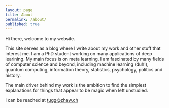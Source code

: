 ```yaml
---
layout: page
title: About
permalink: /about/
published: true
---
```


Hi there, welcome to my website.

This site serves as a blog where I write about my work and other stuff that interest me. I am a PhD student working on many applications of deep learining. My main focus is on meta learning. I am fascinated by many fields of computer science and beyond, including machine learning (duh!), quantum computing, information theory, statistics, psychology, politics and history.

The main driver behind my work is the ambition to find the simplest explanations for things that appear to be magic when left unstudied.

I can be reached at
[tugg@zhaw.ch](mailto:tugg@zhaw.ch)
